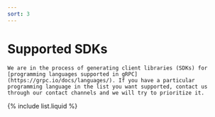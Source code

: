 ```yaml
---
sort: 3
---
```


# Supported SDKs

```note
We are in the process of generating client libraries (SDKs) for [programming languages supported in gRPC](https://grpc.io/docs/languages/). If you have a particular programming language in the list you want supported, contact us through our contact channels and we will try to prioritize it.
```

{% include list.liquid %}
